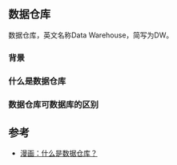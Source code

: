 ## 数据仓库
数据仓库，英文名称Data Warehouse，简写为DW。

### 背景

### 什么是数据仓库

### 数据仓库可数据库的区别

## 参考
- [漫画：什么是数据仓库？](https://mp.weixin.qq.com/s/XIJoE3nV7QQwGE0WLIhiRw)